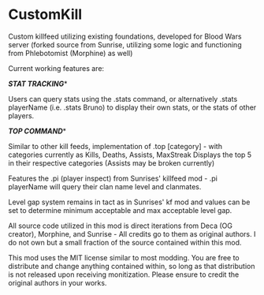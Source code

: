 # CustomKill
Custom killfeed utilizing existing foundations, developed for Blood Wars server (forked source from Sunrise, utilizing some logic and functioning from Phlebotomist (Morphine) as well)

Current working features are:

*******STAT TRACKING********

Users can query stats using the .stats command, or alternatively .stats playerName (i.e. .stats Bruno) to display their own stats, or the stats of other players.

*******TOP COMMAND********

Similar to other kill feeds, implementation of .top [category] - with categories currently as Kills, Deaths, Assists, MaxStreak
Displays the top 5 in their respective categories (Assists may be broken currently)

Features the .pi (player inspect) from Sunrises' killfeed mod - .pi playerName will query their clan name level and clanmates.

Level gap system remains in tact as in Sunrises' kf mod and values can be set to determine minimum acceptable and max acceptable level gap.

All source code utilized in this mod is direct iterations from Deca (OG creator), Morphine, and Sunrise - All credits go to them as original authors. I do not own but a small fraction of the source contained within this mod.

This mod uses the MIT license similar to most modding. You are free to distribute and change anything contained within, so long as that distribution is not released upon receiving monitization. Please ensure to credit the original authors in your works.
